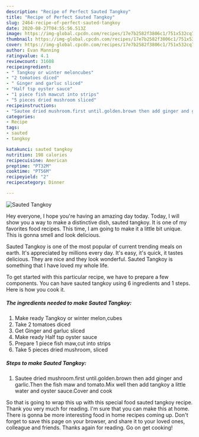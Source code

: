 ```yaml
---
description: "Recipe of Perfect Sauted Tangkoy"
title: "Recipe of Perfect Sauted Tangkoy"
slug: 2464-recipe-of-perfect-sauted-tangkoy
date: 2020-08-27T04:55:56.513Z
image: https://img-global.cpcdn.com/recipes/17e7b2582f3806c1/751x532cq70/sauted-tangkoy-recipe-main-photo.jpg
thumbnail: https://img-global.cpcdn.com/recipes/17e7b2582f3806c1/751x532cq70/sauted-tangkoy-recipe-main-photo.jpg
cover: https://img-global.cpcdn.com/recipes/17e7b2582f3806c1/751x532cq70/sauted-tangkoy-recipe-main-photo.jpg
author: Evan Manning
ratingvalue: 4.1
reviewcount: 31608
recipeingredient:
- " Tangkoy or winter meloncubes"
- "2 tomatoes diced"
- " Ginger and garluc sliced"
- "Half tsp oyster sauce"
- "1 piece fish mawcut into strips"
- "5 pieces dried mushroom sliced"
recipeinstructions:
- "Sautee dried mushroom.first until.golden.brown then add ginger and garlic.Then the fish maw and tomato.Mix well then add tangkoy a little water and oyster sauce.Cover and cook"
categories:
- Recipe
tags:
- sauted
- tangkoy

katakunci: sauted tangkoy 
nutrition: 198 calories
recipecuisine: American
preptime: "PT32M"
cooktime: "PT56M"
recipeyield: "2"
recipecategory: Dinner

---
```



![Sauted Tangkoy](https://img-global.cpcdn.com/recipes/17e7b2582f3806c1/751x532cq70/sauted-tangkoy-recipe-main-photo.jpg)

Hey everyone, I hope you're having an amazing day today. Today, I will show you a way to make a distinctive dish, sauted tangkoy. It is one of my favorites food recipes. This time, I am going to make it a little bit unique. This is gonna smell and look delicious.

Sauted Tangkoy is one of the most popular of current trending meals on earth. It's appreciated by millions every day. It's easy, it's quick, it tastes delicious. They are nice and they look wonderful. Sauted Tangkoy is something that I have loved my whole life.




To get started with this particular recipe, we have to prepare a few components. You can have sauted tangkoy using 6 ingredients and 1 steps. Here is how you cook it.

<!--inarticleads1-->

##### The ingredients needed to make Sauted Tangkoy:

1. Make ready  Tangkoy or winter melon,cubes
1. Take 2 tomatoes diced
1. Get  Ginger and garluc sliced
1. Make ready Half tsp oyster sauce
1. Prepare 1 piece fish maw,cut into strips
1. Take 5 pieces dried mushroom, sliced




<!--inarticleads2-->

##### Steps to make Sauted Tangkoy:

1. Sautee dried mushroom.first until.golden.brown then add ginger and garlic.Then the fish maw and tomato.Mix well then add tangkoy a little water and oyster sauce.Cover and cook




So that is going to wrap this up with this special food sauted tangkoy recipe. Thank you very much for reading. I'm sure that you can make this at home. There is gonna be more interesting food in home recipes coming up. Don't forget to save this page on your browser, and share it to your loved ones, colleague and friends. Thanks again for reading. Go on get cooking!
